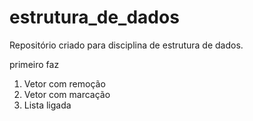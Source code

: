 # estrutura_de_dados
Repositório criado para disciplina de estrutura de dados.

primeiro faz
1. Vetor com remoção
2. Vetor com marcação
3. Lista ligada

